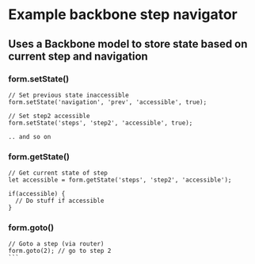 # Example backbone step navigator

## Uses a Backbone model to store state based on current step and navigation

### form.setState()
````
// Set previous state inaccessible
form.setState('navigation', 'prev', 'accessible', true);

// Set step2 accessible
form.setState('steps', 'step2', 'accessible', true);

.. and so on
````

### form.getState()
````
// Get current state of step
let accessible = form.getState('steps', 'step2', 'accessible');

if(accessible) {
  // Do stuff if accessible
}
````

### form.goto()
````
// Goto a step (via router)
form.goto(2); // go to step 2
```